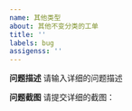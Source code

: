 ```yaml
---
name: 其他类型
about: 其他不变分类的工单
title: ''
labels: bug
assigenss: ''
---
```


**问题描述**
请输入详细的问题描述

**问题截图**
请提交详细的截图：

